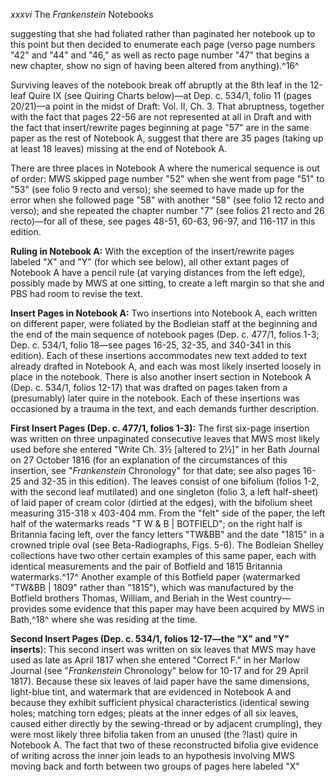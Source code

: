 *xxxvi* The *Frankenstein* Notebooks

suggesting that she had foliated rather than paginated her notebook up
to this point but then decided to enumerate each page (verso page
numbers "42" and "44" and "46," as well as recto page number "47" that
begins a new chapter, show no sign of having been altered from
anything).^16^

Surviving leaves of the notebook break off abruptly at the 8th leaf in
the 12-leaf Quire IX (see Quiring Charts below)—at Dep. c. 534/1, folio
11 (pages 20/21)—a point in the midst of Draft: Vol. II, Ch. 3. That
abruptness, together with the fact that pages 22-56 are not represented
at all in Draft and with the fact that insert/rewrite pages beginning at
page "57" are in the same paper as the rest of Notebook A, suggest that
there are 35 pages (taking up at least 18 leaves) missing at the end of
Notebook A.

There are three places in Notebook A where the numerical sequence is out
of order: MWS skipped page number "52" when she went from page "51" to
"53" (see folio 9 recto and verso); she seemed to have made up for the
error when she followed page "58" with another "58" (see folio 12 recto
and verso); and she repeated the chapter number "7" (see folios 21 recto
and 26 recto)—for all of these, see pages 48-51, 60-63, 96-97, and
116-117 in this edition.

**Ruling in Notebook A:** With the exception of the insert/rewrite pages
labeled "X" and "Y" (for which see below), all other extant pages of
Notebook A have a pencil rule (at varying distances from the left edge),
possibly made by MWS at one sitting, to create a left margin so that she
and PBS had room to revise the text.

**Insert Pages in Notebook A:** Two insertions into Notebook A, each
written on different paper, were foliated by the Bodleian staff at the
beginning and the end of the main sequence of notebook pages (Dep. c.
477/1, folios 1-3; Dep. c. 534/1, folio 18—see pages 16-25, 32-35, and
340-341 in this edition). Each of these insertions accommodates new text
added to text already drafted in Notebook A, and each was most likely
inserted loosely in place in the notebook. There is also another insert
section in Notebook A (Dep. c. 534/1, folios 12-17) that was drafted on
pages taken from a (presumably) later quire in the notebook. Each of
these insertions was occasioned by a trauma in the text, and each
demands further description.

**First Insert Pages (Dep. c. 477/1, folios 1-3):** The first six-page
insertion was written on three unpaginated consecutive leaves that MWS
most likely used before she entered "Write Ch. 3½ [altered to 2½]" in
her Bath Journal on 27 October 1816 (for an explanation of the
circumstances of this insertion, see "*Frankenstein* Chronology" for
that date; see also pages 16-25 and 32-35 in this edition). The leaves
consist of one bifolium (folios 1-2, with the second leaf mutilated) and
one singleton (folio 3, a left half-sheet) of laid paper of cream color
(dirtied at the edges), with the bifolium sheet measuring 315-318 x
403-404 mm. From the "felt" side of the paper, the left half of the
watermarks reads "T W & B | BOTFIELD"; on the right half is Britannia
facing left, over the fancy letters "TW&BB" and the date "1815" in a
crowned triple oval (see Beta-Radiographs, Figs. 5-6). The Bodleian
Shelley collections have two other certain examples of this same paper,
each with identical measurements and the pair of Botfield and 1815
Britannia watermarks.^17^ Another example of this Botfield paper
(watermarked "TW&BB | 1809" rather than "1815"), which was manufactured
by the Botfield brothers Thomas, William, and Beriah in the West
country—provides some evidence that this paper may have been acquired by
MWS in Bath,^18^ where she was residing at the time.

**Second Insert Pages (Dep. c. 534/1, folios 12-17—the "X" and "Y"
inserts**): This second insert was written on six leaves that MWS may
have used as late as April 1817 when she entered "Correct F." in her
Marlow Journal (see "*Frankenstein* Chronology" below for 10-17 and for
29 April 1817). Because these six leaves of laid paper have the same
dimensions, light-blue tint, and watermark that are evidenced in
Notebook A and because they exhibit sufficient physical characteristics
(identical sewing holes; matching torn edges; pleats at the inner edges
of all six leaves, caused either directly by the sewing-thread or by
adjacent crumpling), they were most likely three bifolia taken from an
unused (the ?last) quire in Notebook A. The fact that two of these
reconstructed bifolia give evidence of writing across the inner join
leads to an hypothesis involving MWS moving back and forth between two
groups of pages here labeled "X"


